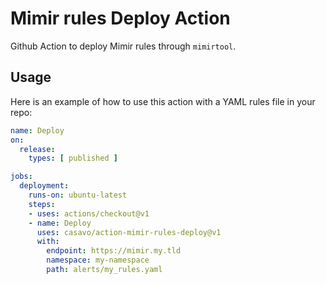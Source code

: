 # Mimir rules Deploy Action

Github Action to deploy Mimir rules through `mimirtool`.

## Usage

Here is an example of how to use this action with a YAML rules file in your repo:

```yaml
name: Deploy
on:
  release:
    types: [ published ]

jobs:
  deployment:
    runs-on: ubuntu-latest
    steps:
    - uses: actions/checkout@v1
    - name: Deploy
      uses: casavo/action-mimir-rules-deploy@v1
      with:
        endpoint: https://mimir.my.tld
        namespace: my-namespace
        path: alerts/my_rules.yaml
```
